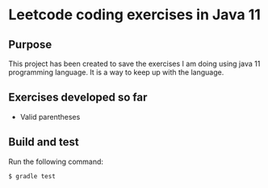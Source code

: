 # Leetcode coding exercises in Java 11

## Purpose
This project has been created to save the exercises I am doing using java 11 programming language. It is a way 
to keep up with the language.

## Exercises developed so far
* Valid parentheses

## Build and test

Run the following command:

```
$ gradle test
```
